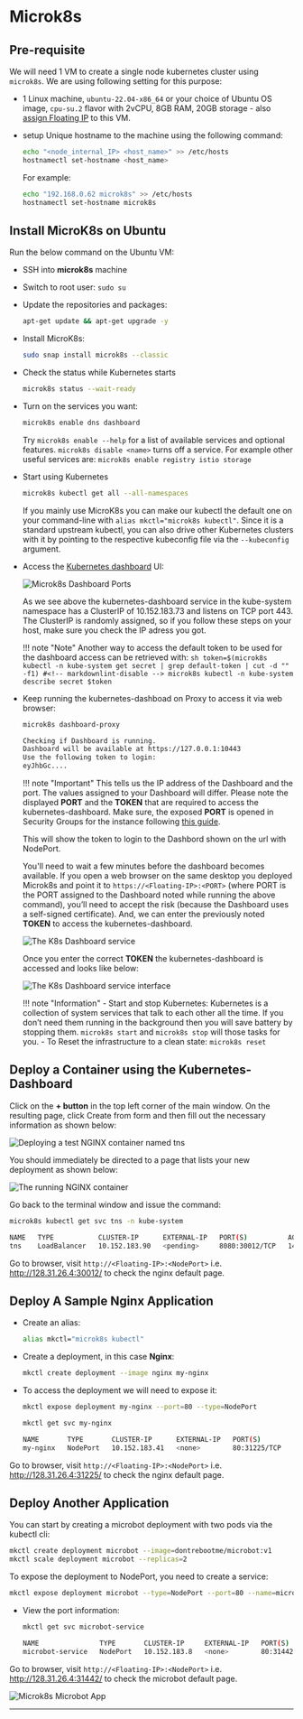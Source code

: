 # Microk8s

## Pre-requisite

We will need 1 VM to create a single node kubernetes cluster using `microk8s`.
We are using following setting for this purpose:

- 1 Linux machine, `ubuntu-22.04-x86_64` or your choice of Ubuntu OS image,
`cpu-su.2` flavor with 2vCPU, 8GB RAM, 20GB storage - also [assign Floating IP](../../openstack/create-and-connect-to-the-VM/assign-a-floating-IP.md)
to this VM.

- setup Unique hostname to the machine using the following command:

    ```sh
    echo "<node_internal_IP> <host_name>" >> /etc/hosts
    hostnamectl set-hostname <host_name>
    ```

    For example:

    ```sh
    echo "192.168.0.62 microk8s" >> /etc/hosts
    hostnamectl set-hostname microk8s
    ```

## Install MicroK8s on Ubuntu

Run the below command on the Ubuntu VM:

- SSH into **microk8s** machine

- Switch to root user: `sudo su`

- Update the repositories and packages:

    ```sh
    apt-get update && apt-get upgrade -y
    ```

- Install MicroK8s:

    ```sh
    sudo snap install microk8s --classic
    ```

- Check the status while Kubernetes starts

    ```sh
    microk8s status --wait-ready
    ```

- Turn on the services you want:

    ```sh
    microk8s enable dns dashboard
    ```

    Try `microk8s enable --help` for a list of available services and optional features.
    `microk8s disable <name>` turns off a service. For example other useful services
    are: `microk8s enable registry istio storage`

- Start using Kubernetes

    ```sh
    microk8s kubectl get all --all-namespaces
    ```

    If you mainly use MicroK8s you can make our kubectl the default one on your
    command-line with `alias mkctl="microk8s kubectl"`. Since it is a standard
    upstream kubectl, you can also drive other Kubernetes clusters with it by
    pointing to the respective kubeconfig file via the `--kubeconfig` argument.

- Access the [Kubernetes dashboard](https://kubernetes.io/docs/tasks/access-application-cluster/web-ui-dashboard/)
UI:

    ![Microk8s Dashboard Ports](images/microk8s_dashboard_ports.png)

    As we see above the kubernetes-dashboard service in the kube-system namespace
    has a ClusterIP of 10.152.183.73 and listens on TCP port 443. The ClusterIP
    is randomly assigned, so if you follow these steps on your host, make sure
    you check the IP adress you got.

    !!! note "Note"
        Another way to access the default token to be used for the dashboard access
        can be retrieved with:
        ```sh
        token=$(microk8s kubectl -n kube-system get secret | grep default-token | cut -d "" -f1) #<!-- markdownlint-disable -->
        microk8s kubectl -n kube-system describe secret $token
        ```

- Keep running the kubernetes-dashboad on Proxy to access it via web browser:

    ```sh
    microk8s dashboard-proxy

    Checking if Dashboard is running.
    Dashboard will be available at https://127.0.0.1:10443
    Use the following token to login:
    eyJhbGc....
    ```

    !!! note "Important"
        This tells us the IP address of the Dashboard and the port. The values assigned
        to your Dashboard will differ. Please note the displayed **PORT** and
        the **TOKEN** that are required to access the kubernetes-dashboard. Make
        sure, the exposed **PORT** is opened in Security Groups for the instance
        following [this guide](../../openstack/access-and-security/security-groups.md).

    This will show the token to login to the Dashbord shown on the url with NodePort.

    You'll need to wait a few minutes before the dashboard becomes available. If
    you open a web browser on the same desktop you deployed Microk8s and point it
    to `https://<Floating-IP>:<PORT>` (where PORT is the PORT assigned to the Dashboard
    noted while running the above command), you’ll need to accept the risk
    (because the Dashboard uses a self-signed certificate). And, we can enter the
    previously noted **TOKEN** to access the kubernetes-dashboard.

    ![The K8s Dashboard service](images/k8s-dashboard.jpg)

    Once you enter the correct **TOKEN** the kubernetes-dashboard is accessed and
    looks like below:

    ![The K8s Dashboard service interface](images/the_k8s_dashboard.png)

    !!! note "Information"
        - Start and stop Kubernetes:
        Kubernetes is a collection of system services that talk to each other all
        the time. If you don’t need them running in the background then you will
        save battery by stopping them. `microk8s start` and `microk8s stop` will
        those tasks for you.
        - To Reset the infrastructure to a clean state: `microk8s reset`

## Deploy a Container using the Kubernetes-Dashboard

Click on the **+ button** in the top left corner of the main window. On the resulting
page, click Create from form and then fill out the necessary information as shown
below:

![Deploying a test NGINX container named tns](images/k8s-dashboard-docker-app.jpg)

You should immediately be directed to a page that lists your new deployment as shown
below:

![The running NGINX container](images/running-nginx-container-app.jpg)

Go back to the terminal window and issue the command:

```sh
microk8s kubectl get svc tns -n kube-system

NAME   TYPE           CLUSTER-IP      EXTERNAL-IP   PORT(S)          AGE
tns    LoadBalancer   10.152.183.90   <pending>     8080:30012/TCP   14m
```

Go to browser, visit `http://<Floating-IP>:<NodePort>`
i.e. <http://128.31.26.4:30012/> to check the nginx default page.

## Deploy A Sample Nginx Application

- Create an alias:

    ```sh
    alias mkctl="microk8s kubectl"
    ```

- Create a deployment, in this case **Nginx**:

    ```sh
    mkctl create deployment --image nginx my-nginx
    ```

- To access the deployment we will need to expose it:

    ```sh
    mkctl expose deployment my-nginx --port=80 --type=NodePort
    ```

    ```sh
    mkctl get svc my-nginx

    NAME       TYPE       CLUSTER-IP      EXTERNAL-IP   PORT(S)        AGE
    my-nginx   NodePort   10.152.183.41   <none>        80:31225/TCP   35h
    ```

Go to browser, visit `http://<Floating-IP>:<NodePort>`
i.e. <http://128.31.26.4:31225/> to check the nginx default page.

## Deploy Another Application

You can start by creating a microbot deployment with two pods via the kubectl cli:

```sh
mkctl create deployment microbot --image=dontrebootme/microbot:v1
mkctl scale deployment microbot --replicas=2
```

To expose the deployment to NodePort, you need to create a service:

```sh
mkctl expose deployment microbot --type=NodePort --port=80 --name=microbot-service
```

- View the port information:

    ```sh
    mkctl get svc microbot-service

    NAME               TYPE       CLUSTER-IP     EXTERNAL-IP   PORT(S)        AGE
    microbot-service   NodePort   10.152.183.8   <none>        80:31442/TCP   35h
    ```

Go to browser, visit `http://<Floating-IP>:<NodePort>`
i.e. <http://128.31.26.4:31442/> to check the microbot default page.

![Microk8s Microbot App](images/microk8s_microbot_app.png)

---
